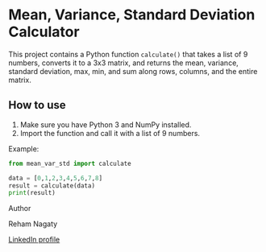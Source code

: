 # Mean, Variance, Standard Deviation Calculator

This project contains a Python function `calculate()` that takes a list of 9 numbers, converts it to a 3x3 matrix, and returns the mean, variance, standard deviation, max, min, and sum along rows, columns, and the entire matrix.

## How to use

1. Make sure you have Python 3 and NumPy installed.
2. Import the function and call it with a list of 9 numbers.

Example:

```python
from mean_var_std import calculate

data = [0,1,2,3,4,5,6,7,8]
result = calculate(data)
print(result)
```
Author

Reham Nagaty

[LinkedIn profile](linkedin.com/in/reham-mohamed-nagaty/)
